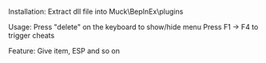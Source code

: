 Installation:
Extract dll file into Muck\BepInEx\plugins

Usage:
Press "delete" on the keyboard to show/hide menu
Press F1 -> F4 to trigger cheats


Feature:
Give item, ESP and so on


